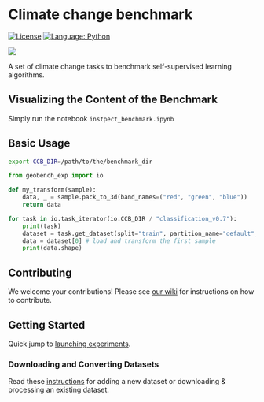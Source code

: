 # Climate change benchmark
[![License](https://img.shields.io/badge/License-Apache%202.0-blue.svg)](https://opensource.org/licenses/Apache-2.0)
[![Language: Python](https://img.shields.io/badge/language-Python%203.7%2B-green?logo=python&logoColor=green)](https://www.python.org)

<img src="https://github.com/ElementAI/climate-change-benchmark/raw/main/banner.png" />

A set of climate change tasks to benchmark self-supervised learning algorithms.


## Visualizing the Content of the Benchmark

Simply run the notebook `instpect_benchmark.ipynb`

## Basic Usage

```bash
export CCB_DIR=/path/to/the/benchmark_dir
```

```python
from geobench_exp import io

def my_transform(sample):
    data, _ = sample.pack_to_3d(band_names=("red", "green", "blue"))
    return data

for task in io.task_iterator(io.CCB_DIR / "classification_v0.7"):
    print(task)
    dataset = task.get_dataset(split="train", partition_name="default", transform=my_transform)
    data = dataset[0] # load and transform the first sample
    print(data.shape)
```

## Contributing

We welcome your contributions! Please see [our wiki](https://github.com/ElementAI/climate-change-benchmark/wiki#instructions-for-contributing) for instructions on how to contribute.

## Getting Started

Quick jump to [launching experiments](https://github.com/ElementAI/climate-change-benchmark/wiki/Running-Experiments-on-EAI-Toolkit).

### Downloading and Converting Datasets

Read these [instructions](https://github.com/ElementAI/climate-change-benchmark/tree/main/geobench_exp/dataset_converters#readme) for adding a new dataset or downloading & processing an existing dataset.
